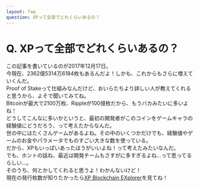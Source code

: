 ```yaml
---
layout: faq
question: XPって全部でどれくらいあるの？
---
```


# Q. XPって全部でどれくらいあるの？  
この記事を書いているのが2017年12月17日。  
今現在、2362億5314万6184枚もあるんだよ！しかも、これからもさらに増えていくんだ。  
Proof of Stakeって仕組みなんだけど、おいらたちより詳しい人が教えてくれると思うから、よそで聞いてみてね。  
Bitcoinが最大で2100万枚、Rippleが100億枚だから、もうバカみたいに多いよね！  
どうしてこんなに多いかというと、最初の開発者がこのコインをゲームキャラの経験値にどうだろう、って考えたからなんだ。  
世の中にはたくさんゲームがあるよね。その中のいくつかだけでも、経験値やゲームのお金やパラメータでものすごい大きな数を使っている。  
だから、XPもいっぱいあったほうがいいよね！って考えたみたいなんだ。  
でも、ホントの話ね、最近は開発チームもさすがに多すぎるよね…って思ってるらしい…。  
そのうち、何とかしてくれると思うよ！わかんないけど！  
現在の発行枚数が知りたかったら[XP Blockchain EXplorer](https://chainz.cryptoid.info/xp/)を見てね！  